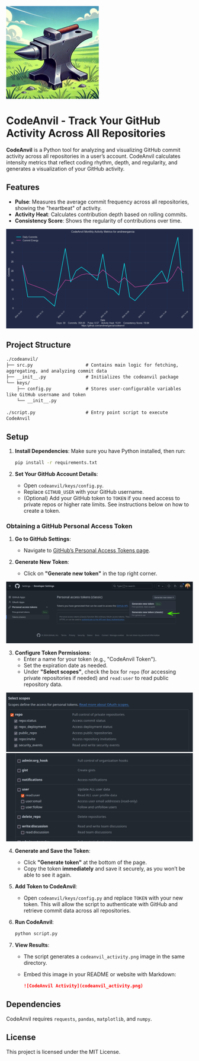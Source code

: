 
<img src="img/codeanvil.webp" alt="Anvil in Grasslands" width="250" height="auto">

# CodeAnvil - Track Your GitHub Activity Across All Repositories

**CodeAnvil** is a Python tool for analyzing and visualizing GitHub commit activity across all repositories in a user’s account. CodeAnvil calculates intensity metrics that reflect coding rhythm, depth, and regularity, and generates a visualization of your GitHub activity.

## Features

- **Pulse**: Measures the average commit frequency across all repositories, showing the "heartbeat" of activity.
- **Activity Heat**: Calculates contribution depth based on rolling commits.
- **Consistency Score**: Shows the regularity of contributions over time.

![](img/codeanvil_activity_monthly_activity_metrics_for_andrewrgarcia.png)

## Project Structure

```plaintext
./codeanvil/
├── src.py                    # Contains main logic for fetching, aggregating, and analyzing commit data
├── __init__.py               # Initializes the codeanvil package
└── keys/
    ├── config.py             # Stores user-configurable variables like GitHub username and token
    └── __init__.py

./script.py                   # Entry point script to execute CodeAnvil
```

## Setup

1. **Install Dependencies**: Make sure you have Python installed, then run:

   ```bash
   pip install -r requirements.txt
   ```

2. **Set Your GitHub Account Details**:
   - Open `codeanvil/keys/config.py`.
   - Replace `GITHUB_USER` with your GitHub username.
   - (Optional) Add your GitHub token to `TOKEN` if you need access to private repos or higher rate limits. See instructions below on how to create a token.

### Obtaining a GitHub Personal Access Token

1. **Go to GitHub Settings**:
   - Navigate to [GitHub’s Personal Access Tokens page](https://github.com/settings/tokens).
   
2. **Generate New Token**:
   - Click on **"Generate new token"** in the top right corner.

![](img/gh_token.png)

3. **Configure Token Permissions**:
   - Enter a name for your token (e.g., "CodeAnvil Token").
   - Set the expiration date as needed.
   - Under **"Select scopes"**, check the box for `repo` (for accessing private repositories if needed) and `read:user` to read public repository data.

![](img/gh_scopes_1.png)
![](img/gh_scopes_2.png)

4. **Generate and Save the Token**:
   - Click **"Generate token"** at the bottom of the page.
   - Copy the token **immediately** and save it securely, as you won’t be able to see it again.

5. **Add Token to CodeAnvil**:
   - Open `codeanvil/keys/config.py` and replace `TOKEN` with your new token. This will allow the script to authenticate with GitHub and retrieve commit data across all repositories.

3. **Run CodeAnvil**:

   ```bash
   python script.py
   ```

4. **View Results**:
   - The script generates a `codeanvil_activity.png` image in the same directory.
   - Embed this image in your README or website with Markdown:

     ```markdown
     ![CodeAnvil Activity](codeanvil_activity.png)
     ```

## Dependencies

CodeAnvil requires `requests`, `pandas`, `matplotlib`, and `numpy`.

## License

This project is licensed under the MIT License.
